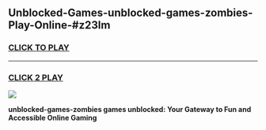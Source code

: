 
## Unblocked-Games-unblocked-games-zombies-Play-Online-#z23lm
<h3>
<a href="https://premium.freeplayer.one?title=unblocked-games-zombies&ref=27F">CLICK TO PLAY</a></h3>
<hr>

<h3>
<a href="https://premium.freeplayer.one?title=unblocked-games-zombies&ref=27F">CLICK 2 PLAY</a>
  
</h3>

<a href="https://premium.freeplayer.one?title=unblocked-games-zombies&ref=27F"><img src="https://clearcache.store/games.png"></a>


**unblocked-games-zombies games unblocked: Your Gateway to Fun and Accessible Online Gaming**
